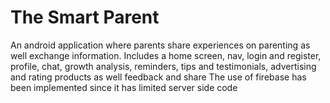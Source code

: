 # The Smart Parent
An android application where parents share experiences on parenting as well exchange information. 
Includes a home screen, nav, login and register, profile, chat, growth analysis, reminders, tips and testimonials, advertising and rating products as well feedback and share
The use of firebase has been implemented since it has limited server side code 

